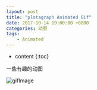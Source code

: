 ```yaml
---
layout: post
title: "plotagraph Animated Gif"
date: 2017-10-14 19:00:00 +0800 
categories: 动图
tags: 
    - Animated
---
```

* content
{:toc}

一些有趣的动图

<!-- more -->

![gifImage](http://ovwkcbdpf.bkt.clouddn.com/Kharkov-Latte-750px-30fps.gif)


